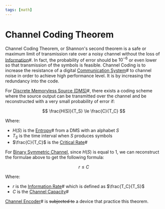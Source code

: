 ```yaml
---
tags: [math]
---
```


# Channel Coding Theorem

Channel Coding Theorem, or Shannon's second theorem is a safe or maximum limit
of transmission rate over a noisy channel without the loss of
[Information](202209291015.md)#. In fact, the probability of error should be
$10^{-6}$ or even lower so that transmission of the symbols is feasible. Channel
Coding is to increase the resistance of a digital [Communication System](202210042126.md)#
to channel noise in order to achieve high performance level. It is by increasing
the redundancy into the code.

For [Discrete Memoryless Source (DMS)](202209291056.md)#, there exists a coding
scheme where the source output can be transmitted over the channel and be
reconstructed with a very small probability of error if:

$$
\frac{H(S)}{T_S} \le \frac{C}{T_C}
$$

Where:
- $H(S)$ is the [Entropy](202209291005.md)# from a DMS with an alphabet $S$
- $T_S$ is the time interval when $S$ produces symbols
- $\frac{C}{T_C}$ is the [Critical Rate](202210290931.md)#

For [Binary Symmetric Channel](202210261256.md), since $H(S)$ is equal to 1, we
can reconstruct the formulae above to get the following formula:

$$
r \le C
$$

Where:
- $r$ is the [Information Rate](202210052143.md)# which is defined as
  $\frac{T_C}{T_S}$
- $C$ is the [Channel Capacity](202210290901.md)#

[Channel Encoder](202209291041.md)# is ~~subjected to~~ a device that practice
this theorem.
